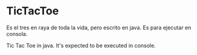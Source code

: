 # TicTacToe
Es el tres en raya de toda la vida, pero escrito en java. Es para ejecutar en consola. 

Tic Tac Toe  in java.  It's expected to be executed in console.
